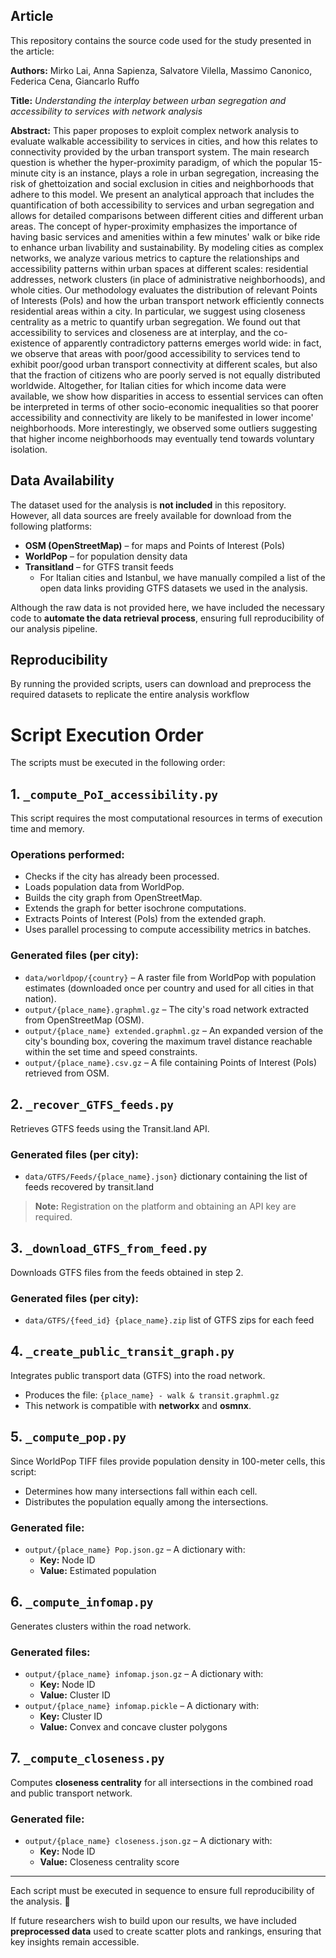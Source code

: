 ## Article
This repository contains the source code used for the study presented in the article:

**Authors:** Mirko Lai, Anna Sapienza, Salvatore Vilella, Massimo Canonico, Federica Cena, Giancarlo Ruffo

**Title:** *Understanding the interplay between urban segregation and accessibility to services with network analysis*  

**Abstract:** This paper proposes to exploit complex network analysis to evaluate walkable accessibility to services in cities, and how this relates to connectivity provided by the urban transport system. The main research question is whether the hyper-proximity paradigm, of which the popular 15-minute city is an instance, plays a role in urban segregation, increasing the risk of ghettoization and social exclusion in cities and neighborhoods that adhere to this model. We present an analytical approach that includes the quantification of both accessibility to services and urban segregation and allows for detailed comparisons between different cities and different urban areas. The concept of hyper-proximity emphasizes the importance of having basic services and amenities within a few minutes' walk or bike ride to enhance urban livability and sustainability. By modeling cities as complex networks, we analyze various metrics to capture the relationships and accessibility patterns within urban spaces at different scales: residential addresses, network clusters (in place of administrative neighborhoods), and whole cities. Our methodology evaluates the distribution of relevant Points of Interests (PoIs) and how the urban transport network efficiently connects residential areas within a city. In particular, we suggest using closeness centrality as a metric to quantify urban segregation. We found out that accessibility to services and closeness are at interplay, and the co-existence of apparently contradictory patterns emerges world wide: in fact, we observe that areas with poor/good accessibility to services tend to exhibit poor/good urban transport connectivity at different scales, but also that the fraction of citizens who are poorly served is not equally distributed worldwide. Altogether, for Italian cities for which income data were available, we show how disparities in access to essential services can often be interpreted in terms of other socio-economic inequalities so that poorer accessibility and connectivity are likely to be manifested in lower income' neighborhoods. More interestingly, we observed some outliers suggesting that higher income neighborhoods may eventually tend towards voluntary isolation.



## Data Availability

The dataset used for the analysis is **not included** in this repository. However, all data sources are freely available for download from the following platforms:

- **OSM (OpenStreetMap)** – for maps and Points of Interest (PoIs)  
- **WorldPop** – for population density data  
- **Transitland** – for GTFS transit feeds  
  - For Italian cities and Istanbul, we have manually compiled a list of the open data links providing GTFS datasets we used in the analysis.  

Although the raw data is not provided here, we have included the necessary code to **automate the data retrieval process**, ensuring full reproducibility of our analysis pipeline.

## Reproducibility

By running the provided scripts, users can download and preprocess the required datasets to replicate the entire analysis workflow

# Script Execution Order  

The scripts must be executed in the following order:  

## 1. `_compute_PoI_accessibility.py`  

This script requires the most computational resources in terms of execution time and memory.  

### **Operations performed:**  
- Checks if the city has already been processed.  
- Loads population data from WorldPop.  
- Builds the city graph from OpenStreetMap.  
- Extends the graph for better isochrone computations.  
- Extracts Points of Interest (PoIs) from the extended graph.  
- Uses parallel processing to compute accessibility metrics in batches.  


### **Generated files (per city):**  
- `data/worldpop/{country}` – A raster file from WorldPop with population estimates (downloaded once per country and used for all cities in that nation).  
- `output/{place_name}.graphml.gz` – The city's road network extracted from OpenStreetMap (OSM).  
- `output/{place_name} extended.graphml.gz` – An expanded version of the city's bounding box, covering the maximum travel distance reachable within the set time and speed constraints.  
- `output/{place_name}.csv.gz` – A file containing Points of Interest (PoIs) retrieved from OSM.  

## 2. `_recover_GTFS_feeds.py`  

Retrieves GTFS feeds using the Transit.land API.  
### **Generated files (per city):**  
- `data/GTFS/Feeds/{place_name}.json}` dictionary containing the list of feeds recovered by transit.land

> **Note:** Registration on the platform and obtaining an API key are required.  

## 3. `_download_GTFS_from_feed.py`  

Downloads GTFS files from the feeds obtained in step 2.  
### **Generated files (per city):**  
- `data/GTFS/{feed_id} {place_name}.zip` list of GTFS zips for each feed

## 4. `_create_public_transit_graph.py`  

Integrates public transport data (GTFS) into the road network.  
- Produces the file: `{place_name} - walk & transit.graphml.gz`  
- This network is compatible with **networkx** and **osmnx**.  

## 5. `_compute_pop.py`  

Since WorldPop TIFF files provide population density in 100-meter cells, this script:  
- Determines how many intersections fall within each cell.  
- Distributes the population equally among the intersections.  

### **Generated file:**  
- `output/{place_name} Pop.json.gz` – A dictionary with:  
  - **Key:** Node ID  
  - **Value:** Estimated population  

## 6. `_compute_infomap.py`  

Generates clusters within the road network.  

### **Generated files:**  
- `output/{place_name} infomap.json.gz` – A dictionary with:  
  - **Key:** Node ID  
  - **Value:** Cluster ID  
- `output/{place_name} infomap.pickle` – A dictionary with:  
  - **Key:** Cluster ID  
  - **Value:** Convex and concave cluster polygons  

## 7. `_compute_closeness.py`  

Computes **closeness centrality** for all intersections in the combined road and public transport network.  

### **Generated file:**  
- `output/{place_name} closeness.json.gz` – A dictionary with:  
  - **Key:** Node ID  
  - **Value:** Closeness centrality score  

---

Each script must be executed in sequence to ensure full reproducibility of the analysis. 🚀  



If future researchers wish to build upon our results, we have included **preprocessed data** used to create scatter plots and rankings, ensuring that key insights remain accessible.